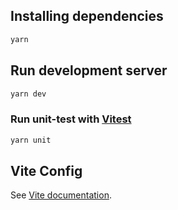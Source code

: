 ## Installing dependencies

```bash
yarn
```

## Run development server

```bash
yarn dev
```

### Run unit-test with [Vitest](https://vitest.dev/)

```bash
yarn unit
```

## Vite Config

See [Vite documentation](https://vitejs.dev/config/).
